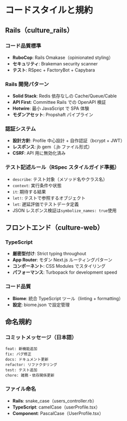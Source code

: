 # コードスタイルと規約

## Rails（culture_rails）

### コード品質標準

- **RuboCop**: Rails Omakase（opinionated styling）
- **セキュリティ**: Brakeman security scanner
- **テスト**: RSpec + FactoryBot + Capybara

### Rails 開発パターン

- **Solid Stack**: Redis 依存なしの Cache/Queue/Cable
- **API First**: Committee Rails での OpenAPI 検証
- **Hotwire**: 最小 JavaScript で SPA 体験
- **モダンアセット**: Propshaft パイプライン

### 認証システム

- **設計方針**: Profile 中心設計 + 自作認証（bcrypt + JWT）
- **レスポンス**: jb gem（.jb ファイル形式）
- **CSRF**: API 用に無効化済み

### テスト記述ルール（RSpec スタイルガイド準拠）

- `describe`: テスト対象（メソッド名やクラス名）
- `context`: 実行条件や状態
- `it`: 期待する結果
- `let!`: テストで参照するオブジェクト
- `let`: 遅延評価でテストデータ定義
- JSON レスポンス検証は`symbolize_names: true`使用

## フロントエンド（culture-web）

### TypeScript

- **厳密型付け**: Strict typing throughout
- **App Router**: モダン Next.js ルーティングパターン
- **コンポーネント**: CSS Modules でスタイリング
- **パフォーマンス**: Turbopack for development speed

### コード品質

- **Biome**: 統合 TypeScript ツール（linting + formatting）
- **設定**: biome.json で設定管理

## 命名規約

### コミットメッセージ（日本語）

```
feat: 新機能追加
fix: バグ修正
docs: ドキュメント更新
refactor: リファクタリング
test: テスト追加
chore: 雑務・依存関係更新
```

### ファイル命名

- **Rails**: snake_case（users_controller.rb）
- **TypeScript**: camelCase（userProfile.tsx）
- **Component**: PascalCase（UserProfile.tsx）
